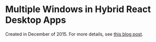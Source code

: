 # Multiple Windows in Hybrid React Desktop Apps

Created in December of 2015. For more details, see [this blog post](http://blog.persistent.info/2016/01/multiple-windows-in-hybrid-react.html).
